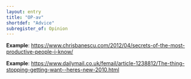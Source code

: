 ```yaml
---
layout: entry
title: "OP-av"
shortdef: "Advice"
subregister_of: Opinion
---
```


**Example**: <https://www.chrisbanescu.com/2012/04/secrets-of-the-most-productive-people-i-know/>

**Example**: <https://www.dailymail.co.uk/femail/article-1238812/The-thing-stopping-getting-want--heres-new-2010.html>

<!-- details -->

<!-- START GENERATED SCREENSHOT GALLERY -->
<!-- END GENERATED SCREENSHOT GALLERY -->
